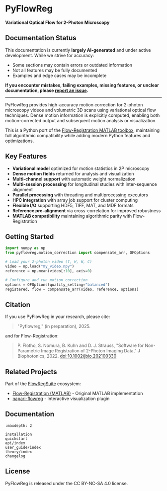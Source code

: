 # PyFlowReg

**Variational Optical Flow for 2-Photon Microscopy**

## Documentation Status

This documentation is currently **largely AI-generated** and under active development. While we strive for accuracy:

- Some sections may contain errors or outdated information
- Not all features may be fully documented
- Examples and edge cases may be incomplete

**If you encounter mistakes, failing examples, missing features, or unclear documentation, please [report an issue](https://github.com/FlowRegSuite/pyflowreg/issues).**

---

PyFlowReg provides high-accuracy motion correction for 2-photon microscopy videos and volumetric 3D scans using variational optical flow techniques. Dense motion information is explicitly computed, enabling both motion-corrected output and subsequent motion analysis or visualization.

This is a Python port of the [Flow-Registration MATLAB toolbox](https://github.com/FlowRegSuite/flow_registration), maintaining full algorithmic compatibility while adding modern Python features and optimizations.

## Key Features

- **Variational model** optimized for motion statistics in 2P microscopy
- **Dense motion fields** returned for analysis and visualization
- **Multi-channel support** with automatic weight normalization
- **Multi-session processing** for longitudinal studies with inter-sequence alignment
- **Parallel processing** with threading and multiprocessing executors
- **HPC integration** with array job support for cluster computing
- **Flexible I/O** supporting HDF5, TIFF, MAT, and MDF formats
- **Reference pre-alignment** via cross-correlation for improved robustness
- **MATLAB compatibility** maintaining algorithmic parity with Flow-Registration

## Getting Started

```python
import numpy as np
from pyflowreg.motion_correction import compensate_arr, OFOptions

# Load your 2-photon video (T, H, W, C)
video = np.load("my_video.npy")
reference = np.mean(video[:10], axis=0)

# Configure and run motion correction
options = OFOptions(quality_setting="balanced")
registered, flow = compensate_arr(video, reference, options)
```

## Citation

If you use PyFlowReg in your research, please cite:

> "Pyflowreg," (in preparation), 2025.

and for Flow-Registration:

> P. Flotho, S. Nomura, B. Kuhn and D. J. Strauss, "Software for Non-Parametric Image Registration of 2-Photon Imaging Data," J Biophotonics, 2022. [doi:10.1002/jbio.202100330](https://doi.org/10.1002/jbio.202100330)

## Related Projects

Part of the [FlowRegSuite](https://github.com/FlowRegSuite) ecosystem:
- [Flow-Registration (MATLAB)](https://github.com/FlowRegSuite/flow_registration) - Original MATLAB implementation
- [napari-flowreg](https://github.com/FlowRegSuite/napari-flowreg) - Interactive visualization plugin

## Documentation

```{toctree}
:maxdepth: 2

installation
quickstart
api/index
user_guide/index
theory/index
changelog
```

## License

PyFlowReg is released under the CC BY-NC-SA 4.0 license.
